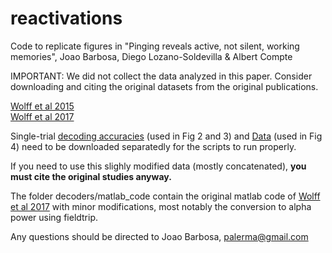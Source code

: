# reactivations

Code to replicate figures in "Pinging reveals active, not silent, working memories", Joao Barbosa, Diego Lozano-Soldevilla & Albert Compte

IMPORTANT: We did not collect the data analyzed in this paper. Consider downloading and citing the original datasets from the original publications.

[Wolff et al 2015](https://www.frontiersin.org/articles/10.3389/fnsys.2015.00123/full)  
[Wolff et al 2017](https://www.nature.com/articles/nn.4546)


Single-trial [decoding accuracies](https://www.dropbox.com/sh/4j0wkxqvmazk0xn/AABFMWk2Ef_O9BKLcAGjisGra?dl=0) (used in Fig 2 and 3) and [Data](https://www.dropbox.com/sh/hrjhfjivu5wkbre/AAD-8rNc-Vj2YL-3GsYB2Ui2a?dl=0) (used in Fig 4) need to be downloaded separatedly for the scripts to run properly. 

If you need to use this slighly modified data (mostly concatenated), **you must cite the original studies anyway.**


The folder decoders/matlab_code contain the original matlab code of [Wolff et al 2017](https://www.nature.com/articles/nn.4546)
 with minor modifications, most notably the conversion to alpha power using fieldtrip.

Any questions should be directed to Joao Barbosa, palerma@gmail.com

